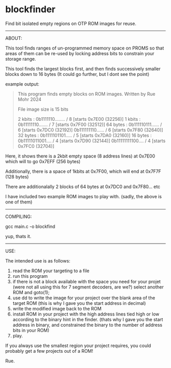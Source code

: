 # blockfinder
Find bit isolated empty regions on OTP ROM images for reuse.

---------------------------

ABOUT:


This tool finds ranges of un-programmed memory space on PROMS so that areas of them can be re-used by locking address bits to constrain your storage range.

This tool finds the largest blocks first, and then finds successively smaller blocks down to 16 bytes (It could go further, but I dont see the point)

example output:


> This program finds empty blocks on ROM images. 
> Written by Rue Mohr 2024 
>
>File image size is 15 bits
>
>2 kbits :
> 0b1111110........ / 8  [starts 0x7E00  (32256)]
>1 kbits :
> 0b11111110....... / 7  [starts 0x7F00  (32512)]
>64 bytes :
> 0b111110111...... / 6  [starts 0x7DC0  (32192)]
> 0b111111110...... / 6  [starts 0x7F80  (32640)]
>32 bytes :
> 0b1111101101..... / 5  [starts 0x7DA0  (32160)]
>16 bytes :
> 0b11111011001.... / 4  [starts 0x7D90  (32144)]
> 0b11111111100.... / 4  [starts 0x7FC0  (32704)]


Here, it shows there is a 2kbit empty space (8 address lines) at 0x7E00 which will to go 0x7EFF (256 bytes)

Additionally, there is a space of 1kbits at 0x7F00, which will end at 0x7F7F (128 bytes)

There are additionalally 2 blocks of 64 bytes at 0x7DC0 and 0x7F80... etc

I have included two example ROM images to play with. (sadly, the above is one of them)


--------------------------------------

COMPILING:

gcc main.c -o blockfind


yup, thats it.


----------------------------------------

USE:

The intended use is as follows:

1) read the ROM your targeting to a file
2) run this program
3) if there is not a block available with the space you need for your projet (were not all using this for 7 segment decoders, are we?) select another ROM and goto(1);
4) use dd to write the image for your project over the blank area of the target ROM (this is why I gave you the start address in decimal)
5) write the modified image back to the ROM
6) install ROM in your project with the high address lines tied high or low according to the binary hint in the finder. (thats why I gave you the start address in binary, and constrained the binary to the number of address bits in your ROM)
7) play.

If you always use the smallest region your project requires, you could probably get a few projects out of a ROM!


Rue.






































